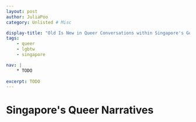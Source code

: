 ```yaml
---
layout: post
author: JuliaPoo
category: Unlisted # Misc

display-title: "Old Is New in Queer Conversations within Singapore's Government"
tags:
    - queer
    - lgbtw
    - singapore

nav: |
    * TODO
    
excerpt: TODO
---
```


# Singapore's Queer Narratives